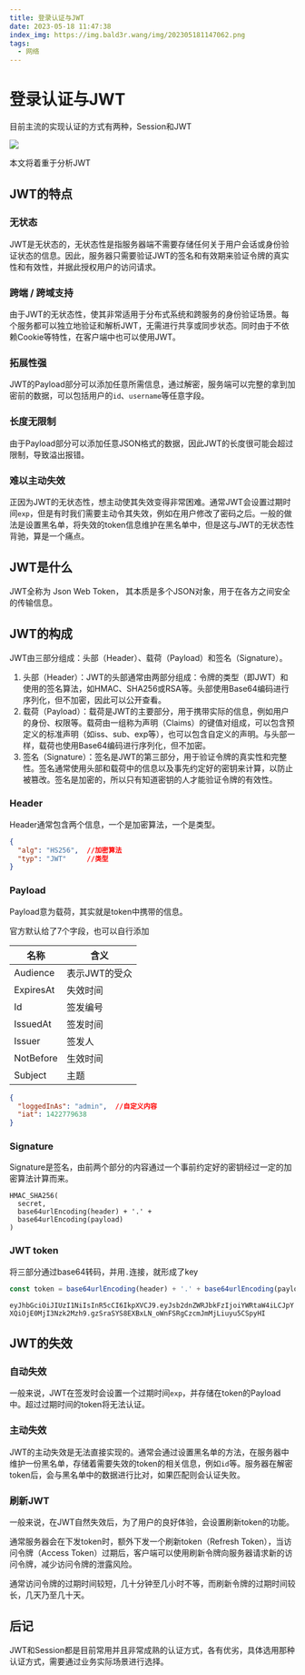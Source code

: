 ```yaml
---
title: 登录认证与JWT
date: 2023-05-18 11:47:38
index_img: https://img.bald3r.wang/img/202305181147062.png
tags:
  - 网络
---
```



# 登录认证与JWT

目前主流的实现认证的方式有两种，Session和JWT

![](https://img.bald3r.wang/img/202305181147062.png)

本文将着重于分析JWT



## JWT的特点

### 无状态

JWT是无状态的，无状态性是指服务器端不需要存储任何关于用户会话或身份验证状态的信息。因此，服务器只需要验证JWT的签名和有效期来验证令牌的真实性和有效性，并据此授权用户的访问请求。



### 跨端 / 跨域支持

由于JWT的无状态性，使其非常适用于分布式系统和跨服务的身份验证场景。每个服务都可以独立地验证和解析JWT，无需进行共享或同步状态。同时由于不依赖Cookie等特性，在客户端中也可以使用JWT。



### 拓展性强

JWT的Payload部分可以添加任意所需信息，通过解密，服务端可以完整的拿到加密前的数据，可以包括用户的`id`、`username`等任意字段。



### 长度无限制

由于Payload部分可以添加任意JSON格式的数据，因此JWT的长度很可能会超过限制，导致溢出报错。



### 难以主动失效

正因为JWT的无状态性，想主动使其失效变得非常困难。通常JWT会设置过期时间`exp`，但是有时我们需要主动令其失效，例如在用户修改了密码之后。一般的做法是设置黑名单，将失效的token信息维护在黑名单中，但是这与JWT的无状态性背驰，算是一个痛点。



## JWT是什么

JWT全称为 Json Web Token， 其本质是多个JSON对象，用于在各方之间安全的传输信息。



## JWT的构成

JWT由三部分组成：头部（Header）、载荷（Payload）和签名（Signature）。



1. 头部（Header）：JWT的头部通常由两部分组成：令牌的类型（即JWT）和使用的签名算法，如HMAC、SHA256或RSA等。头部使用Base64编码进行序列化，但不加密，因此可以公开查看。
2. 载荷（Payload）：载荷是JWT的主要部分，用于携带实际的信息，例如用户的身份、权限等。载荷由一组称为声明（Claims）的键值对组成，可以包含预定义的标准声明（如iss、sub、exp等），也可以包含自定义的声明。与头部一样，载荷也使用Base64编码进行序列化，但不加密。
3. 签名（Signature）：签名是JWT的第三部分，用于验证令牌的真实性和完整性。签名通常使用头部和载荷中的信息以及事先约定好的密钥来计算，以防止被篡改。签名是加密的，所以只有知道密钥的人才能验证令牌的有效性。



### Header

Header通常包含两个信息，一个是加密算法，一个是类型。

```JSON
{
  "alg": "HS256",  //加密算法
  "typ": "JWT"     //类型
}
```



### Payload

Payload意为载荷，其实就是token中携带的信息。

官方默认给了7个字段，也可以自行添加

|名称|含义|
|-|-|
|Audience|表示JWT的受众|
|ExpiresAt|失效时间|
|Id|签发编号|
|IssuedAt|签发时间|
|Issuer|签发人|
|NotBefore|生效时间|
|Subject|主题|




```JSON
{
  "loggedInAs": "admin",  //自定义内容
  "iat": 1422779638
}
```



### Signature

Signature是签名，由前两个部分的内容通过一个事前约定好的密钥经过一定的加密算法计算而来。



```text
HMAC_SHA256(
  secret,
  base64urlEncoding(header) + '.' +
  base64urlEncoding(payload)
)
```



### JWT token

将三部分通过base64转码，并用`.`连接，就形成了key

```JavaScript
const token = base64urlEncoding(header) + '.' + base64urlEncoding(payload) + '.' + base64urlEncoding(signature)
```



`eyJhbGciOiJIUzI1NiIsInR5cCI6IkpXVCJ9.eyJsb2dnZWRJbkFzIjoiYWRtaW4iLCJpYXQiOjE0MjI3Nzk2Mzh9.gzSraSYS8EXBxLN_oWnFSRgCzcmJmMjLiuyu5CSpyHI`



## JWT的失效

### 自动失效

一般来说，JWT在签发时会设置一个过期时间`exp`，并存储在token的Payload中。超过过期时间的token将无法认证。



### 主动失效

JWT的主动失效是无法直接实现的。通常会通过设置黑名单的方法，在服务器中维护一份黑名单，存储着需要失效的token的相关信息，例如`id`等。服务器在解密token后，会与黑名单中的数据进行比对，如果匹配则会认证失败。



### 刷新JWT

一般来说，在JWT自然失效后，为了用户的良好体验，会设置刷新token的功能。

通常服务器会在下发token时，额外下发一个刷新token（Refresh Token），当访问令牌（Access Token）过期后，客户端可以使用刷新令牌向服务器请求新的访问令牌，减少访问令牌的泄露风险。

通常访问令牌的过期时间较短，几十分钟至几小时不等，而刷新令牌的过期时间较长，几天乃至几十天。



## 后记

JWT和Session都是目前常用并且非常成熟的认证方式，各有优劣，具体选用那种认证方式，需要通过业务实际场景进行选择。